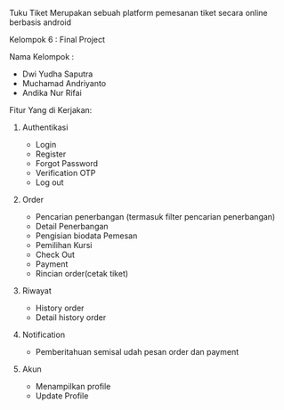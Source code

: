 Tuku Tiket
Merupakan sebuah platform pemesanan tiket secara online berbasis android

Kelompok 6 : Final Project

Nama Kelompok : 

- Dwi Yudha Saputra
- Muchamad Andriyanto
- Andika Nur Rifai

Fitur Yang di Kerjakan:

1. Authentikasi
   - Login
   - Register
   - Forgot Password
   - Verification OTP
   - Log out
     
2. Order
   - Pencarian penerbangan (termasuk filter pencarian penerbangan)
   - Detail Penerbangan
   - Pengisian biodata Pemesan
   - Pemilihan Kursi
   - Check Out
   - Payment
   - Rincian order(cetak tiket)

3. Riwayat
   - History order
   - Detail history order
  
4. Notification
   - Pemberitahuan semisal udah pesan order dan payment

5. Akun
   - Menampilkan profile
   - Update Profile


